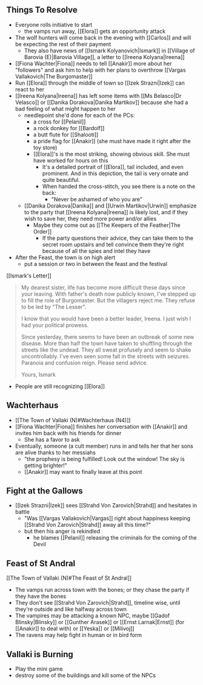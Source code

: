 
## Things To Resolve
- Everyone rolls initiative to start
	- the vamps run away, [[Elora]] gets an opportunity attack
- The wolf hunters will come back in the evening with [[Carlos]] and will be expecting the rest of their payment
	- They also have news of [[Ismark Kolyanovich|Ismark]] in [[Village of Barovia (E)|Barovia Village]], a letter to [[Ireena Kolyana|Ireena]]
- [[Fiona Wachter|Fiona]] needs to tell [[Anakir]] more about her "followers" and ask him to help with her plans to overthrow [[Vargas Vallakovich|The Burgomaster]]
- Run [[Elora]] through the middle of town so [[Izek Strazni|Izek]] can react to her
- [[Ireena Kolyana|Ireena]] has left some items with [[Ms Belasco|Dr Velasco]] or [[Danika Dorakova|Danika Martikov]] because she had a bad feeling of what might happen to her
	- needlepoint she'd done for each of the PCs:
		- a cross for [[Pelanil]]
		- a rock donkey for [[Bardolf]]
		- a butt flute for [[Shalooti]]
		- a pride flag for [[Anakir]] (she must have made it right after the toy store)
		- [[Elora]]'s is the most striking, showing obvious skill. She must have worked for hours on this
			- It's a detailed portrait of [[Elora]], tail included, and even prominent. And in this depiction, the tail is very ornate and quite beautiful.
			- When handed the cross-stitch, you see there is a note on the back:
				- "Never be ashamed of who you are"
	- [[Danika Dorakova|Danika]] and [[Urwin Martikov|Urwin]] emphasize to the party that [[Ireena Kolyana|Ireena]] is likely lost, and if they wish to save her, they need more power and/or allies
		- Maybe they come out as [[The Keepers of the Feather|The Order]]
			- If the party questions their advice, they can take them to the secret room upstairs and tell convince them they're right because of all the spies and intel they have
- After the Feast, the town is on high alert
	- put a session or two in between the feast and the festival

[[Ismark's Letter]]

>My dearest sister, life has become more difficult these days since your leaving. With father's death now publicly known, I've stepped up to fill the role of Burgomaster. But the villagers reject me. They refuse to be led by "The Lesser".
>
>I know that you would have been a better leader, Ireena. I just wish I had your political prowess. 
>
>Since yesterday, there seems to have been an outbreak of some new disease. More than half the town have taken to shuffling through the streets like the undead. They all sweat profusely and seem to shake uncontrollably. I've even seen some fall in the streets with seizures. Paranoia and confusion reign. Please send advice.
>
> Yours, Ismark

- People are still recognizing [[Elora]]

## Wachterhaus
- [[The Town of Vallaki (N)#Wachterhaus (N4)]]
- [[Fiona Wachter|Fiona]] finishes her conversation with [[Anakir]] and invites him back with his friends for dinner
	- She has a favor to ask
- Eventually, someone (a cult member) runs in and tells her that her sons are alive thanks to her messiahs
	- "the prophesy is being fulfilled! Look out the window! The sky is getting brighter!"
	- [[Anakir]] may want to finally leave at this point

## Fight at the Gallows
- [[Izek Strazni|Izek]] sees [[Strahd Von Zarovich|Strahd]] and hesitates in battle
	- "Was [[Vargas Vallakovich|Vargas]] right about happiness keeping [[Strahd Von Zarovich|Strahd]] away all this time?"
	- but then his anger is rekindled
		- he blames [[Pelanil]] releasing the criminals for the coming of the Devil

## Feast of St Andral
[[The Town of Vallaki (N)#The Feast of St Andral]]
- The vamps run across town with the bones; or they chase the party if they have the bones
- They don't see [[Strahd Von Zarovich|Strahd]], timeline wise, until they're outside and like halfway across town
- The vampires may be attacking a known NPC, maybe [[Gadof Blinsky|Blinsky]] or [[Gunther Arasek]] or [[Ernst Larnak|Ernst]] (for [[Anakir]] to deal with) or [[Yeska]] or [[Milivoj]]
- The ravens may help fight in human or in bird form


## Vallaki is Burning
- Play the mini game
- destroy some of the buildings and kill some of the NPCs